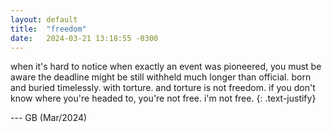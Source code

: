 ```yaml
---
layout: default
title:  "freedom"
date:   2024-03-21 13:18:55 -0300
---
```


when it's hard to notice when exactly an event was pioneered, you must be aware the deadline might be still withheld much longer than official. born and buried timelessly. with torture. and torture is not freedom. if you don't know where you're headed to, you're not free.
i'm not free.
{: .text-justify}

--- GB (Mar/2024)
